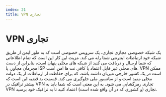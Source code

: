```yaml
---
index: 21
title: VPN تجاری
---
```

# VPN تجاری

یک شبکه خصوصی مجازی تجاری، یک سرویس خصوصی است که به طور ایمن از طریق شبکه خود ارتباطات اینترنتی شما رله می کند. مزیت این کار این است که تمام اطلاعاتی که شما ارسال و دریافت می کنید از شبکه های محلی پنهان است، بنابراین از دست مجرمان مجاور، یا ISP های محلی غیر قابل اعتماد یا کافی نت ها امن است. VPN ممکن است در یک کشور خارجی میزبان داشته باشد، که برای حفاظت از ارتباطات از یک دولت محلی مفید است و از سانسور ملی جلوگیری می کند. قسمت بد قضیه این است که بیشتر ترافیک در VPN تجاری رمزگشایی می شود. به این معنی است که شما باید به VPN تجاری (و کشوری که در آن واقع شده است) اعتماد کنید تا به ترافیک خود برسید.